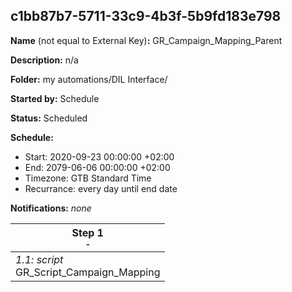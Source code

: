 ## c1bb87b7-5711-33c9-4b3f-5b9fd183e798

**Name** (not equal to External Key)**:** GR_Campaign_Mapping_Parent

**Description:** n/a

**Folder:** my automations/DIL Interface/

**Started by:** Schedule

**Status:** Scheduled

**Schedule:**

* Start: 2020-09-23 00:00:00 +02:00
* End: 2079-06-06 00:00:00 +02:00
* Timezone: GTB Standard Time
* Recurrance: every day until end date

**Notifications:** _none_


| Step 1<br>_<small>-</small>_ |
| --- |
| _1.1: script_<br>GR_Script_Campaign_Mapping |
